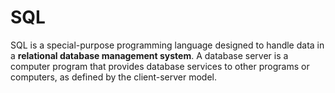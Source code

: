 # SQL

SQL is a special-purpose programming language designed to handle data in a **relational database management system**. A database server is a computer program that provides database services to other programs or computers, as defined by the client-server model.
